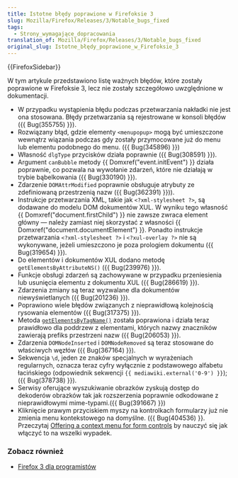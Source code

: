 ```yaml
---
title: Istotne błędy poprawione w Firefoksie 3
slug: Mozilla/Firefox/Releases/3/Notable_bugs_fixed
tags:
  - Strony_wymagające_dopracowania
translation_of: Mozilla/Firefox/Releases/3/Notable_bugs_fixed
original_slug: Istotne_błędy_poprawione_w_Firefoksie_3
---
```

{{FirefoxSidebar}}

W tym artykule przedstawiono listę ważnych błędów, które zostały poprawione w Firefoksie 3, lecz nie zostały szczegółowo uwzględnione w dokumentacji.

- W przypadku wystąpienia błędu podczas przetwarzania nakładki nie jest ona stosowana. Błędy przetwarzania są rejestrowane w konsoli błędów ({{ Bug(355755) }}).
- Rozwiązany błąd, gdzie elementy `<menupopup>` mogą być umieszczone wewnątrz wiązania podczas gdy zostały przymocowane już do menu lub elementu podobnego do menu. ({{ Bug(345896) }})
- Własność `dlgType` przycisków działa poprawnie ({{ Bug(308591) }}).
- Argument `canBubble` metody {{ Domxref("event.initEvent") }} działa poprawnie, co pozwala na wywołanie zdarzeń, które nie działają w trybie bąbelkowania ({{ Bug(330190) }}).
- Zdarzenie `DOMAttrModified` poprawnie obsługuje atrybuty ze zdefiniowaną przestrzenią nazw ({{ Bug(362391) }})).
- Instrukcje przetwarzania XML, takie jak `<?xml-stylesheet ?>`, są dodawane do modelu DOM dokumentów XUL. W wyniku tego własność {{ Domxref("document.firstChild") }} nie zawsze zwraca element główny — należy zamiast niej skorzystać z własności {{ Domxref("document.documentElement") }}. Ponadto instrukcje przetwarzania `<?xml-stylesheet ?>` i `<?xul-overlay ?>` nie są wykonywane, jeżeli umieszczono je poza prologiem dokumentu ({{ Bug(319654) }}).
- Do elementów i dokumentów XUL dodano metodę `getElementsByAttributeNS()` ({{ Bug(239976) }}).
- Funkcje obsługi zdarzeń są zachowywane w przypadku przeniesienia lub usunięcia elementu z dokumentu XUL ({{ Bug(286619) }}).
- Zdarzenia zmiany są teraz wyzwalane dla dokumentów niewyświetlanych ({{ Bug(201236) }}).
- Poprawiono wiele błędów związanych z nieprawidłową kolejnością rysowania elementów ({{ Bug(317375) }}).
- Metoda [`getElementsByTagName()`](/pl/DOM/element.getElementsByTagName "pl/DOM/element.getElementsByTagName") została poprawiona i działa teraz prawidłowo dla poddrzew z elementami, których nazwy znaczników zawierają prefiks przestrzeni nazw ({{ Bug(206053) }}).
- Zdarzenia `DOMNodeInserted` i `DOMNodeRemoved` są teraz stosowane do właściwych węzłów ({{ Bug(367164) }}).
- Sekwencja `\d`, jeden ze znaków specjalnych w wyrażeniach regularnych, oznacza teraz cyfry wyłącznie z podstawowego alfabetu łacińskiego (odpowiednik sekwencji `{{ mediawiki.external('0-9') }}`); ({{ Bug(378738) }}).
- Serwisy oferujące wyszukiwanie obrazków zyskują dostęp do dekoderów obrazków tak jak rozszerzenia poprawnie odkodowane z nieprawidłowymi mime-typami.({{ Bug(391667) }})
- Kliknięcie prawym przyciskiem myszy na kontrolkach formularzy już nie zmienia menu kontekstowego na domyślne. ({{ Bug(404536) }}. Przeczytaj [Offering a context menu for form controls](/En/Offering_a_context_menu_for_form_controls "en/Offering a context menu for form controls") by nauczyć się jak włączyć to na wszelki wypadek.

### Zobacz również

- [Firefox 3 dla programistów](/pl/Firefox_3_dla_programist%C3%B3w "pl/Firefox_3_dla_programistów")
